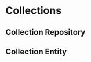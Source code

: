 # Collections

## Collection Repository

<!-- BEGIN DOC-COMMENT H3 src/classes/repositories/class-tainacan-collections.php -->
<!-- END DOC-COMMENT -->

## Collection Entity

<!-- BEGIN DOC-COMMENT H3 src/classes/entities/class-tainacan-collection.php -->
<!-- END DOC-COMMENT -->